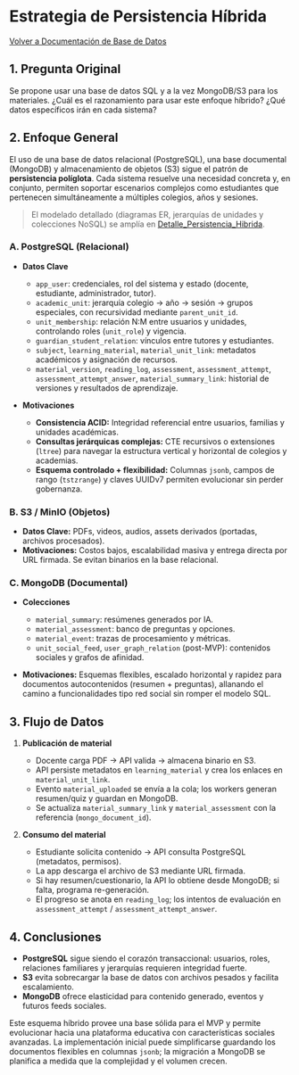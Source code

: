 # Estrategia de Persistencia Híbrida

[Volver a Documentación de Base de Datos](./README.md)

## 1. Pregunta Original

Se propone usar una base de datos SQL y a la vez MongoDB/S3 para los materiales. ¿Cuál es el razonamiento para usar este enfoque híbrido? ¿Qué datos específicos irán en cada sistema?

## 2. Enfoque General

El uso de una base de datos relacional (PostgreSQL), una base documental (MongoDB) y almacenamiento de objetos (S3) sigue el patrón de **persistencia políglota**. Cada sistema resuelve una necesidad concreta y, en conjunto, permiten soportar escenarios complejos como estudiantes que pertenecen simultáneamente a múltiples colegios, años y sesiones.

> El modelado detallado (diagramas ER, jerarquías de unidades y colecciones NoSQL) se amplía en [Detalle_Persistencia_Hibrida](./Detalle_Persistencia_Hibrida/README.md).

### A. PostgreSQL (Relacional)

* **Datos Clave**
  * `app_user`: credenciales, rol del sistema y estado (docente, estudiante, administrador, tutor).
  * `academic_unit`: jerarquía colegio → año → sesión → grupos especiales, con recursividad mediante `parent_unit_id`.
  * `unit_membership`: relación N:M entre usuarios y unidades, controlando roles (`unit_role`) y vigencia.
  * `guardian_student_relation`: vínculos entre tutores y estudiantes.
  * `subject`, `learning_material`, `material_unit_link`: metadatos académicos y asignación de recursos.
  * `material_version`, `reading_log`, `assessment`, `assessment_attempt`, `assessment_attempt_answer`, `material_summary_link`: historial de versiones y resultados de aprendizaje.

* **Motivaciones**
  * **Consistencia ACID:** Integridad referencial entre usuarios, familias y unidades académicas.
  * **Consultas jerárquicas complejas:** CTE recursivos o extensiones (`ltree`) para navegar la estructura vertical y horizontal de colegios y academias.
  * **Esquema controlado + flexibilidad:** Columnas `jsonb`, campos de rango (`tstzrange`) y claves UUIDv7 permiten evolucionar sin perder gobernanza.

### B. S3 / MinIO (Objetos)

* **Datos Clave:** PDFs, videos, audios, assets derivados (portadas, archivos procesados).
* **Motivaciones:** Costos bajos, escalabilidad masiva y entrega directa por URL firmada. Se evitan binarios en la base relacional.

### C. MongoDB (Documental)

* **Colecciones**
  * `material_summary`: resúmenes generados por IA.
  * `material_assessment`: banco de preguntas y opciones.
  * `material_event`: trazas de procesamiento y métricas.
  * `unit_social_feed`, `user_graph_relation` (post-MVP): contenidos sociales y grafos de afinidad.

* **Motivaciones:** Esquemas flexibles, escalado horizontal y rapidez para documentos autocontenidos (resumen + preguntas), allanando el camino a funcionalidades tipo red social sin romper el modelo SQL.

## 3. Flujo de Datos

1. **Publicación de material**
   * Docente carga PDF -> API valida -> almacena binario en S3.
   * API persiste metadatos en `learning_material` y crea los enlaces en `material_unit_link`.
   * Evento `material_uploaded` se envía a la cola; los workers generan resumen/quiz y guardan en MongoDB.
   * Se actualiza `material_summary_link` y `material_assessment` con la referencia (`mongo_document_id`).

2. **Consumo del material**
   * Estudiante solicita contenido -> API consulta PostgreSQL (metadatos, permisos).
   * La app descarga el archivo de S3 mediante URL firmada.
   * Si hay resumen/cuestionario, la API lo obtiene desde MongoDB; si falta, programa re-generación.
   * El progreso se anota en `reading_log`; los intentos de evaluación en `assessment_attempt` / `assessment_attempt_answer`.

## 4. Conclusiones

* **PostgreSQL** sigue siendo el corazón transaccional: usuarios, roles, relaciones familiares y jerarquías requieren integridad fuerte.
* **S3** evita sobrecargar la base de datos con archivos pesados y facilita escalamiento.
* **MongoDB** ofrece elasticidad para contenido generado, eventos y futuros feeds sociales.

Este esquema híbrido provee una base sólida para el MVP y permite evolucionar hacia una plataforma educativa con características sociales avanzadas. La implementación inicial puede simplificarse guardando los documentos flexibles en columnas `jsonb`; la migración a MongoDB se planifica a medida que la complejidad y el volumen crecen.
